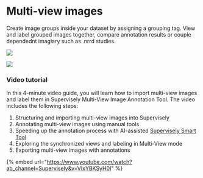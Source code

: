 # Multi-view images

Create image groups inside your dataset by assigning a grouping tag. View and label grouped images together, compare annotation results or couple dependednt imagiary such as .nrrd studies.

![](<Multi-view images1.gif>)

![](<Multi-view images2.png>)

### Video tutorial <a href="#video-tutorial" id="video-tutorial"></a>

In this 4-minute video guide, you will learn how to import multi-view images and label them in Supervisely Multi-View Image Annotation Tool. The video includes the following steps:

1. Structuring and importing multi-view images into Supervisely
2. Annotating multi-view images using manual tools
3. Speeding up the annotation process with AI-assisted [Supervisely Smart Tool](https://supervisely.com/blog/smarttool-annotation/)
4. Exploring the synchronized views and labeling in Multi-View mode
5. Exporting multi-view images with annotations

{% embed url="https://www.youtube.com/watch?ab_channel=Supervisely&v=VIxYBKSyH0I" %}
